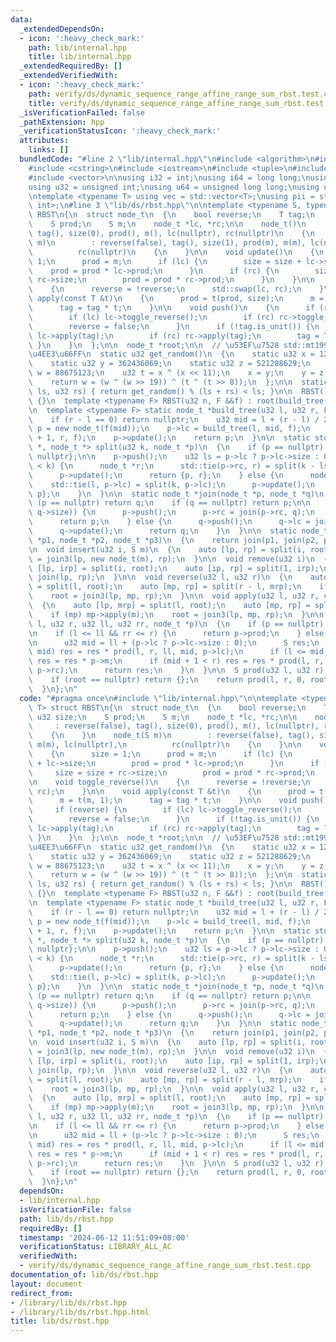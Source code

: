 ```yaml
---
data:
  _extendedDependsOn:
  - icon: ':heavy_check_mark:'
    path: lib/internal.hpp
    title: lib/internal.hpp
  _extendedRequiredBy: []
  _extendedVerifiedWith:
  - icon: ':heavy_check_mark:'
    path: verify/ds/dynamic_sequence_range_affine_range_sum_rbst.test.cpp
    title: verify/ds/dynamic_sequence_range_affine_range_sum_rbst.test.cpp
  _isVerificationFailed: false
  _pathExtension: hpp
  _verificationStatusIcon: ':heavy_check_mark:'
  attributes:
    links: []
  bundledCode: "#line 2 \"lib/internal.hpp\"\n#include <algorithm>\n#include <cmath>\n\
    #include <cstring>\n#include <iostream>\n#include <tuple>\n#include <utility>\n\
    #include <vector>\n\nusing i32 = int;\nusing i64 = long long;\nusing i128 = __int128_t;\n\
    using u32 = unsigned int;\nusing u64 = unsigned long long;\nusing u128 = __uint128_t;\n\
    \ntemplate <typename T> using vec = std::vector<T>;\nusing pii = std::pair<int,\
    \ int>;\n#line 3 \"lib/ds/rbst.hpp\"\n\ntemplate <typename S, typename T> struct\
    \ RBST\n{\n  struct node_t\n  {\n    bool reverse;\n    T tag;\n    u32 size;\n\
    \    S prod;\n    S m;\n    node_t *lc, *rc;\n\n    node_t()\n        : reverse(false),\
    \ tag(), size(0), prod(), m(), lc(nullptr), rc(nullptr)\n    {\n    }\n    node_t(S\
    \ m)\n        : reverse(false), tag(), size(1), prod(m), m(m), lc(nullptr),\n\
    \          rc(nullptr)\n    {\n    }\n\n    void update()\n    {\n      size =\
    \ 1;\n      prod = m;\n      if (lc) {\n        size = size + lc->size;\n    \
    \    prod = prod * lc->prod;\n      }\n      if (rc) {\n        size = size +\
    \ rc->size;\n        prod = prod * rc->prod;\n      }\n    }\n\n    void toggle_reverse()\n\
    \    {\n      reverse = !reverse;\n      std::swap(lc, rc);\n    }\n\n    void\
    \ apply(const T &t)\n    {\n      prod = t(prod, size);\n      m = t(m, 1);\n\
    \      tag = tag * t;\n    }\n\n    void push()\n    {\n      if (reverse) {\n\
    \        if (lc) lc->toggle_reverse();\n        if (rc) rc->toggle_reverse();\n\
    \        reverse = false;\n      }\n      if (!tag.is_unit()) {\n        if (lc)\
    \ lc->apply(tag);\n        if (rc) rc->apply(tag);\n        tag = T{};\n     \
    \ }\n    }\n  };\n\n  node_t *root;\n\n  // \u53EF\u7528 std::mt19937 \u4E4B\u985E\
    \u4EE3\u66FF\n  static u32 get_random()\n  {\n    static u32 x = 123456789;\n\
    \    static u32 y = 362436069;\n    static u32 z = 521288629;\n    static u32\
    \ w = 88675123;\n    u32 t = x ^ (x << 11);\n    x = y;\n    y = z;\n    z = w;\n\
    \    return w = (w ^ (w >> 19)) ^ (t ^ (t >> 8));\n  };\n\n  static bool choice(u32\
    \ ls, u32 rs) { return get_random() % (ls + rs) < ls; }\n\n  RBST() : root(nullptr)\
    \ {}\n  template <typename F> RBST(u32 n, F &&f) : root(build_tree(0, n, f)) {}\n\
    \n  template <typename F> static node_t *build_tree(u32 l, u32 r, F &&f)\n  {\n\
    \    if (r - l == 0) return nullptr;\n    u32 mid = l + (r - l) / 2;\n    auto\
    \ p = new node_t(f(mid));\n    p->lc = build_tree(l, mid, f);\n    p->rc = build_tree(mid\
    \ + 1, r, f);\n    p->update();\n    return p;\n  }\n\n  static std::pair<node_t\
    \ *, node_t *> split(u32 k, node_t *p)\n  {\n    if (p == nullptr) return {nullptr,\
    \ nullptr};\n\n    p->push();\n    u32 ls = p->lc ? p->lc->size : 0;\n    if (ls\
    \ < k) {\n      node_t *r;\n      std::tie(p->rc, r) = split(k - ls - 1, p->rc);\n\
    \      p->update();\n      return {p, r};\n    } else {\n      node_t *l;\n  \
    \    std::tie(l, p->lc) = split(k, p->lc);\n      p->update();\n      return {l,\
    \ p};\n    }\n  }\n\n  static node_t *join(node_t *p, node_t *q)\n  {\n    if\
    \ (p == nullptr) return q;\n    if (q == nullptr) return p;\n\n    if (choice(p->size,\
    \ q->size)) {\n      p->push();\n      p->rc = join(p->rc, q);\n      p->update();\n\
    \      return p;\n    } else {\n      q->push();\n      q->lc = join(p, q->lc);\n\
    \      q->update();\n      return q;\n    }\n  }\n\n  static node_t *join3(node_t\
    \ *p1, node_t *p2, node_t *p3)\n  {\n    return join(p1, join(p2, p3));\n  }\n\
    \n  void insert(u32 i, S m)\n  {\n    auto [lp, rp] = split(i, root);\n    root\
    \ = join3(lp, new node_t(m), rp);\n  }\n\n  void remove(u32 i)\n  {\n    auto\
    \ [lp, irp] = split(i, root);\n    auto [ip, rp] = split(1, irp);\n    root =\
    \ join(lp, rp);\n  }\n\n  void reverse(u32 l, u32 r)\n  {\n    auto [lp, mrp]\
    \ = split(l, root);\n    auto [mp, rp] = split(r - l, mrp);\n    if (mp) mp->toggle_reverse();\n\
    \    root = join3(lp, mp, rp);\n  }\n\n  void apply(u32 l, u32 r, const T &m)\n\
    \  {\n    auto [lp, mrp] = split(l, root);\n    auto [mp, rp] = split(r - l, mrp);\n\
    \    if (mp) mp->apply(m);\n    root = join3(lp, mp, rp);\n  }\n\n  static S prod(u32\
    \ l, u32 r, u32 ll, u32 rr, node_t *p)\n  {\n    if (p == nullptr) return {};\n\
    \n    if (l <= ll && rr <= r) {\n      return p->prod;\n    } else {\n      p->push();\n\
    \n      u32 mid = ll + (p->lc ? p->lc->size : 0);\n      S res;\n      if (l <\
    \ mid) res = res * prod(l, r, ll, mid, p->lc);\n      if (l <= mid && mid < r)\
    \ res = res * p->m;\n      if (mid + 1 < r) res = res * prod(l, r, mid + 1, rr,\
    \ p->rc);\n      return res;\n    }\n  }\n\n  S prod(u32 l, u32 r) const\n  {\n\
    \    if (root == nullptr) return {};\n    return prod(l, r, 0, root->size, root);\n\
    \  }\n};\n"
  code: "#pragma once\n#include \"lib/internal.hpp\"\n\ntemplate <typename S, typename\
    \ T> struct RBST\n{\n  struct node_t\n  {\n    bool reverse;\n    T tag;\n   \
    \ u32 size;\n    S prod;\n    S m;\n    node_t *lc, *rc;\n\n    node_t()\n   \
    \     : reverse(false), tag(), size(0), prod(), m(), lc(nullptr), rc(nullptr)\n\
    \    {\n    }\n    node_t(S m)\n        : reverse(false), tag(), size(1), prod(m),\
    \ m(m), lc(nullptr),\n          rc(nullptr)\n    {\n    }\n\n    void update()\n\
    \    {\n      size = 1;\n      prod = m;\n      if (lc) {\n        size = size\
    \ + lc->size;\n        prod = prod * lc->prod;\n      }\n      if (rc) {\n   \
    \     size = size + rc->size;\n        prod = prod * rc->prod;\n      }\n    }\n\
    \n    void toggle_reverse()\n    {\n      reverse = !reverse;\n      std::swap(lc,\
    \ rc);\n    }\n\n    void apply(const T &t)\n    {\n      prod = t(prod, size);\n\
    \      m = t(m, 1);\n      tag = tag * t;\n    }\n\n    void push()\n    {\n \
    \     if (reverse) {\n        if (lc) lc->toggle_reverse();\n        if (rc) rc->toggle_reverse();\n\
    \        reverse = false;\n      }\n      if (!tag.is_unit()) {\n        if (lc)\
    \ lc->apply(tag);\n        if (rc) rc->apply(tag);\n        tag = T{};\n     \
    \ }\n    }\n  };\n\n  node_t *root;\n\n  // \u53EF\u7528 std::mt19937 \u4E4B\u985E\
    \u4EE3\u66FF\n  static u32 get_random()\n  {\n    static u32 x = 123456789;\n\
    \    static u32 y = 362436069;\n    static u32 z = 521288629;\n    static u32\
    \ w = 88675123;\n    u32 t = x ^ (x << 11);\n    x = y;\n    y = z;\n    z = w;\n\
    \    return w = (w ^ (w >> 19)) ^ (t ^ (t >> 8));\n  };\n\n  static bool choice(u32\
    \ ls, u32 rs) { return get_random() % (ls + rs) < ls; }\n\n  RBST() : root(nullptr)\
    \ {}\n  template <typename F> RBST(u32 n, F &&f) : root(build_tree(0, n, f)) {}\n\
    \n  template <typename F> static node_t *build_tree(u32 l, u32 r, F &&f)\n  {\n\
    \    if (r - l == 0) return nullptr;\n    u32 mid = l + (r - l) / 2;\n    auto\
    \ p = new node_t(f(mid));\n    p->lc = build_tree(l, mid, f);\n    p->rc = build_tree(mid\
    \ + 1, r, f);\n    p->update();\n    return p;\n  }\n\n  static std::pair<node_t\
    \ *, node_t *> split(u32 k, node_t *p)\n  {\n    if (p == nullptr) return {nullptr,\
    \ nullptr};\n\n    p->push();\n    u32 ls = p->lc ? p->lc->size : 0;\n    if (ls\
    \ < k) {\n      node_t *r;\n      std::tie(p->rc, r) = split(k - ls - 1, p->rc);\n\
    \      p->update();\n      return {p, r};\n    } else {\n      node_t *l;\n  \
    \    std::tie(l, p->lc) = split(k, p->lc);\n      p->update();\n      return {l,\
    \ p};\n    }\n  }\n\n  static node_t *join(node_t *p, node_t *q)\n  {\n    if\
    \ (p == nullptr) return q;\n    if (q == nullptr) return p;\n\n    if (choice(p->size,\
    \ q->size)) {\n      p->push();\n      p->rc = join(p->rc, q);\n      p->update();\n\
    \      return p;\n    } else {\n      q->push();\n      q->lc = join(p, q->lc);\n\
    \      q->update();\n      return q;\n    }\n  }\n\n  static node_t *join3(node_t\
    \ *p1, node_t *p2, node_t *p3)\n  {\n    return join(p1, join(p2, p3));\n  }\n\
    \n  void insert(u32 i, S m)\n  {\n    auto [lp, rp] = split(i, root);\n    root\
    \ = join3(lp, new node_t(m), rp);\n  }\n\n  void remove(u32 i)\n  {\n    auto\
    \ [lp, irp] = split(i, root);\n    auto [ip, rp] = split(1, irp);\n    root =\
    \ join(lp, rp);\n  }\n\n  void reverse(u32 l, u32 r)\n  {\n    auto [lp, mrp]\
    \ = split(l, root);\n    auto [mp, rp] = split(r - l, mrp);\n    if (mp) mp->toggle_reverse();\n\
    \    root = join3(lp, mp, rp);\n  }\n\n  void apply(u32 l, u32 r, const T &m)\n\
    \  {\n    auto [lp, mrp] = split(l, root);\n    auto [mp, rp] = split(r - l, mrp);\n\
    \    if (mp) mp->apply(m);\n    root = join3(lp, mp, rp);\n  }\n\n  static S prod(u32\
    \ l, u32 r, u32 ll, u32 rr, node_t *p)\n  {\n    if (p == nullptr) return {};\n\
    \n    if (l <= ll && rr <= r) {\n      return p->prod;\n    } else {\n      p->push();\n\
    \n      u32 mid = ll + (p->lc ? p->lc->size : 0);\n      S res;\n      if (l <\
    \ mid) res = res * prod(l, r, ll, mid, p->lc);\n      if (l <= mid && mid < r)\
    \ res = res * p->m;\n      if (mid + 1 < r) res = res * prod(l, r, mid + 1, rr,\
    \ p->rc);\n      return res;\n    }\n  }\n\n  S prod(u32 l, u32 r) const\n  {\n\
    \    if (root == nullptr) return {};\n    return prod(l, r, 0, root->size, root);\n\
    \  }\n};\n"
  dependsOn:
  - lib/internal.hpp
  isVerificationFile: false
  path: lib/ds/rbst.hpp
  requiredBy: []
  timestamp: '2024-06-12 11:51:09+08:00'
  verificationStatus: LIBRARY_ALL_AC
  verifiedWith:
  - verify/ds/dynamic_sequence_range_affine_range_sum_rbst.test.cpp
documentation_of: lib/ds/rbst.hpp
layout: document
redirect_from:
- /library/lib/ds/rbst.hpp
- /library/lib/ds/rbst.hpp.html
title: lib/ds/rbst.hpp
---
```

